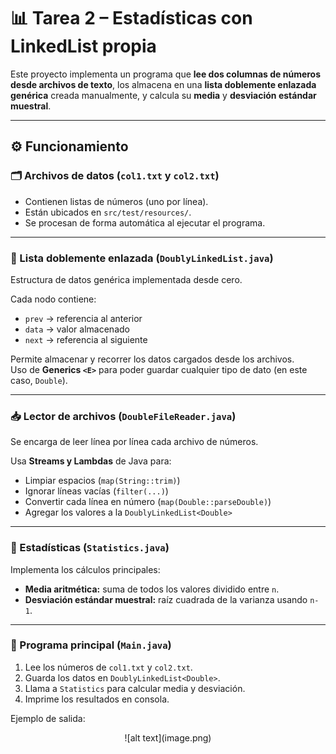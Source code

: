 # 📊 Tarea 2 – Estadísticas con LinkedList propia

Este proyecto implementa un programa que **lee dos columnas de números desde archivos de texto**, los almacena en una **lista doblemente enlazada genérica** creada manualmente, y calcula su **media** y **desviación estándar muestral**.


---

## ⚙️ Funcionamiento

### 🗂️ Archivos de datos (`col1.txt` y `col2.txt`)
- Contienen listas de números (uno por línea).
- Están ubicados en `src/test/resources/`.
- Se procesan de forma automática al ejecutar el programa.

---

### 🔗 Lista doblemente enlazada (`DoublyLinkedList.java`)
Estructura de datos genérica implementada desde cero.

Cada nodo contiene:
- `prev` → referencia al anterior  
- `data` → valor almacenado  
- `next` → referencia al siguiente  

Permite almacenar y recorrer los datos cargados desde los archivos.  
Uso de **Generics `<E>`** para poder guardar cualquier tipo de dato (en este caso, `Double`).

---

### 📥 Lector de archivos (`DoubleFileReader.java`)
Se encarga de leer línea por línea cada archivo de números.  

Usa **Streams y Lambdas** de Java para:
- Limpiar espacios (`map(String::trim)`)
- Ignorar líneas vacías (`filter(...)`)
- Convertir cada línea en número (`map(Double::parseDouble)`)
- Agregar los valores a la `DoublyLinkedList<Double>`

---

### 📐 Estadísticas (`Statistics.java`)
Implementa los cálculos principales:
- **Media aritmética:** suma de todos los valores dividido entre `n`.  
- **Desviación estándar muestral:** raíz cuadrada de la varianza usando `n-1`.  

---

### 🚀 Programa principal (`Main.java`)

1. Lee los números de `col1.txt` y `col2.txt`.  
2. Guarda los datos en `DoublyLinkedList<Double>`.  
3. Llama a `Statistics` para calcular media y desviación.  
4. Imprime los resultados en consola.  

Ejemplo de salida:


<p align="center">
![alt text](image.png)</p>
